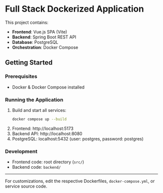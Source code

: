 # Full Stack Dockerized Application

This project contains:
- **Frontend**: Vue.js SPA (Vite)
- **Backend**: Spring Boot REST API
- **Database**: PostgreSQL
- **Orchestration**: Docker Compose

## Getting Started

### Prerequisites
- Docker & Docker Compose installed

### Running the Application

1. Build and start all services:
   ```sh
   docker compose up --build
   ```
2. Frontend: http://localhost:5173
3. Backend API: http://localhost:8080
4. PostgreSQL: localhost:5432 (user: postgres, password: postgres)

### Development
- Frontend code: root directory (`src/`)
- Backend code: `backend/`

---

For customizations, edit the respective Dockerfiles, `docker-compose.yml`, or service source code.
